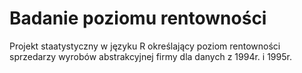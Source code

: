 # Badanie poziomu rentowności
 Projekt staatystyczny w języku R określający poziom rentowności sprzedarzy wyrobów abstrakcyjnej firmy dla danych z 1994r. i 1995r.
